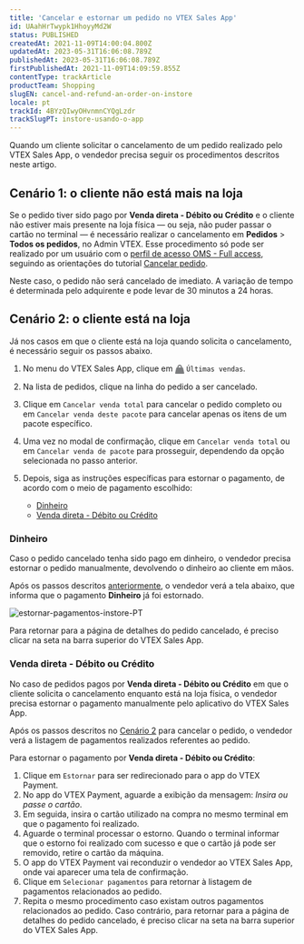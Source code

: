 ```yaml
---
title: 'Cancelar e estornar um pedido no VTEX Sales App'
id: UAahHrTwypk1HhoyyMd2W
status: PUBLISHED
createdAt: 2021-11-09T14:00:04.800Z
updatedAt: 2023-05-31T16:06:08.789Z
publishedAt: 2023-05-31T16:06:08.789Z
firstPublishedAt: 2021-11-09T14:09:59.855Z
contentType: trackArticle
productTeam: Shopping
slugEN: cancel-and-refund-an-order-on-instore
locale: pt
trackId: 4BYzQIwyOHvnmnCYQgLzdr
trackSlugPT: instore-usando-o-app
---
```



Quando um cliente solicitar o cancelamento de um pedido realizado pelo VTEX Sales App, o vendedor precisa seguir os procedimentos descritos neste artigo.

## Cenário 1: o cliente não está mais na loja

Se o pedido tiver sido pago por **Venda direta - Débito ou Crédito** e o cliente não estiver mais presente na loja física — ou seja, não puder passar o cartão no terminal — é necessário  realizar o cancelamento em **Pedidos** > **Todos os pedidos**, no Admin VTEX. Esse procedimento só pode ser realizado por um usuário com o [perfil de acesso OMS - Full access](https://help.vtex.com/pt/tutorial/como-criar-perfil-de-acesso/#oms-full-access), seguindo as orientações do tutorial [Cancelar pedido](https://help.vtex.com/pt/tutorial/como-cancelar-pedido--tutorials_186).

Neste caso, o pedido não será cancelado de imediato. A variação de tempo é determinada pelo adquirente e pode levar de 30 minutos a 24 horas.

## Cenário 2: o cliente está na loja 

Já nos casos em que o cliente está na loja quando solicita o cancelamento, é necessário seguir os passos abaixo.

1. No menu do VTEX Sales App, clique em <span id="svg-container"><svg alt="sprite-svg" xmlns="http://www.w3.org/2000/svg" style="width: 0px; height: 0px;"><symbol id="nc-bag-22" viewBox="0 0 16 16"><path fill="currentColor" d="M14 5.8c-.1-.5-.5-.8-1-.8h-1V4c0-2.2-1.8-4-4-4S4 1.8 4 4v1H3c-.5 0-.9.3-1 .8l-2 9c-.1.6.4 1.2 1 1.2h14c.6 0 1.1-.6 1-1.2l-2-9zM6 4c0-1.1.9-2 2-2s2 .9 2 2v1H6V4z"></path></symbol></svg><svg width="16" height="16" style="fill: rgb(125, 126, 128); color: rgb(125, 126, 128); vertical-align: middle;"><use xlink:href="#nc-bag-22"></use></svg></span> `Últimas vendas`.
2. Na lista de pedidos, clique na linha do pedido a ser cancelado.
3. Clique em `Cancelar venda total` para cancelar o pedido completo ou em `Cancelar venda deste pacote` para cancelar apenas os itens de um pacote específico.
4. Uma vez no modal de confirmação, clique em `Cancelar venda total` ou em `Cancelar venda de pacote` para prosseguir, dependendo da opção selecionada no passo anterior.
5. Depois, siga as instruções específicas para estornar o pagamento, de acordo com o meio de pagamento escolhido:

    - [Dinheiro](#dinheiro)
    - [Venda direta - Débito ou Crédito](#venda-direta-debito-ou-credito)

### Dinheiro

Caso o pedido cancelado tenha sido pago em dinheiro, o vendedor precisa estornar o pedido manualmente, devolvendo o dinheiro ao cliente em mãos.

Após os passos descritos [anteriormente](#cenario-2-o-cliente-esta-na-loja), o vendedor verá a tela abaixo, que informa que o pagamento **Dinheiro** já foi estornado.

![estornar-pagamentos-instore-PT](https://images.contentful.com/alneenqid6w5/3B51VlNXxKyfwvWMstcAtY/5f1b4407bcd67cb098427cdaf1fd7171/image3.png)

Para retornar para a página de detalhes do pedido cancelado, é preciso clicar na seta <i class="fas fa-arrow-left"></i> na barra superior do VTEX Sales App.

### Venda direta - Débito ou Crédito

No caso de pedidos pagos por **Venda direta - Débito ou Crédito** em que o cliente solicita o cancelamento enquanto está na loja física, o vendedor precisa estornar o pagamento manualmente pelo aplicativo do VTEX Sales App.

Após os passos descritos no [Cenário 2](#cenario-2-o-cliente-esta-na-loja) para cancelar o pedido, o vendedor verá a listagem de pagamentos realizados referentes ao pedido.

Para estornar o pagamento por **Venda direta - Débito ou Crédito**:

1. Clique em `Estornar` para ser redirecionado para o app do VTEX Payment.
2. No app do VTEX Payment, aguarde a exibição da mensagem: _Insira ou passe o cartão_.
3. Em seguida, insira o cartão utilizado na compra no mesmo terminal em que o pagamento foi realizado.
4. Aguarde o terminal processar o estorno. Quando o terminal informar que o estorno foi realizado com sucesso e que o cartão já pode ser removido, retire o cartão da máquina.
5. O app do VTEX Payment vai reconduzir o vendedor ao VTEX Sales App, onde vai aparecer uma tela de confirmação.
6. Clique em `Selecionar pagamentos` para retornar à listagem de pagamentos relacionados ao pedido.
7. Repita o mesmo procedimento caso existam outros pagamentos relacionados ao pedido. Caso contrário, para retornar para a página de detalhes do pedido cancelado, é preciso clicar na seta <i class="fas fa-arrow-left"></i> na barra superior do VTEX Sales App.
